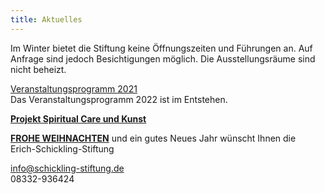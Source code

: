 ```yaml
---
title: Aktuelles
---
```

Im Winter bietet die Stiftung keine Öffnungszeiten und Führungen an. Auf Anfrage sind jedoch Besichtigungen möglich. Die Ausstellungsräume sind nicht beheizt.

  
[Veranstaltungsprogramm 2021](/veranstaltungen/2021/)  
Das Veranstaltungsprogramm 2022 ist im Entstehen.
   

[**Projekt Spiritual Care und Kunst**](/spiritualcare/)

[**FROHE WEIHNACHTEN**](/bildgedanken/122019weihnachten/) und ein gutes Neues Jahr wünscht Ihnen die   
Erich-Schickling-Stiftung

info@schickling-stiftung.de    
08332-936424

